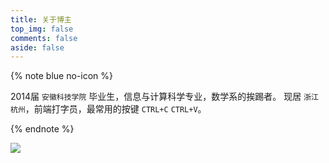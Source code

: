 ```yaml
---
title: 关于博主
top_img: false
comments: false
aside: false
---
```


{% note blue no-icon %}

2014届 ```安徽科技学院``` 毕业生，信息与计算科学专业，数学系的挨踢者。
现居 ```浙江杭州```，前端打字员，最常用的按键 ```CTRL+C``` ```CTRL+V```。

{% endnote %}

![](https://cdn.jsdelivr.net/gh/realwds/cdn@master/img/20201216165804.jpg)

<!-- ## 上菜
{% note blue no-icon %}
我是一条酸菜鱼，又酸又菜又多余。
我是一只黄焖鸡，又黄又闷又垃圾。
我是一条土豆丝，又土又逗有屌丝。
我是一个剑齿鲨，又贱又痴又很傻。
我是一份小炒肉，又小又吵又有肉。
我是一碗回锅肉，又灰又裹又多肉。
我是一瓶二锅头，又二又乖又上头。
我是一份香辣鱼，再香再辣也多余。
{% endnote %} -->

<style>
.fancybox img {
  filter: blur(15px);
}
.fancybox img.loaded {
  filter: blur(0);
  will-change: opacity;
  animation: realImg .3s linear;
}
</style>